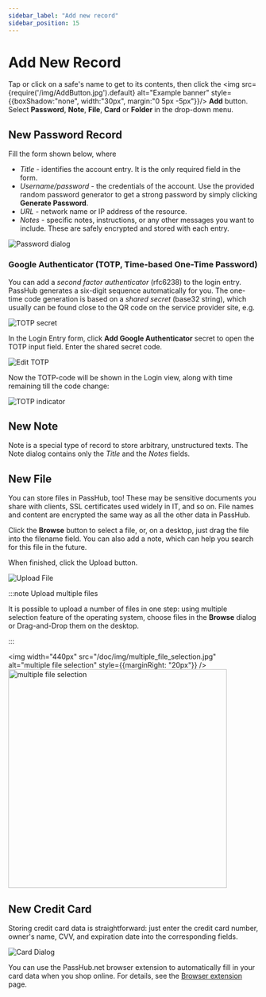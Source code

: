 ```yaml
---
sidebar_label: "Add new record"
sidebar_position: 15
---
```


# Add New Record

Tap or click on a safe's name to get to its contents, then click the <img src={require('/img/AddButton.jpg').default} alt="Example banner" style={{boxShadow:"none", width:"30px", margin:"0 5px -5px"}}/> **Add** button. Select **Password**, **Note**, **File**, **Card** or **Folder** in the drop-down menu.

## New Password Record

Fill the form shown below, where

- _Title_ - identifies the account entry. It is the only required field in the form.
- _Username/password_ - the credentials of the account. Use the provided random password generator to get a strong password by simply clicking **Generate Password**.
- _URL_ - network name or IP address of the resource.
- _Notes_ - specific notes, instructions, or any other messages you want to include. These are safely encrypted and stored with each entry.

![Password dialog](/img/passwordDialog.png)

### Google Authenticator (TOTP, Time-based One-Time Password)

You can add a _second factor authenticator_ (rfc6238) to the login entry. PassHub generates a six-digit sequence automatically for you. The one-time code generation is based on a _shared secret_ (base32 string), which usually can be found close to the QR code on the service provider site, e.g.

![TOTP secret](/img/totpSecret.png)

In the Login Entry form, click **Add Google Authenticator** secret to open the TOTP input field. Enter the shared secret code.

![Edit TOTP](/img/EditTotp.png)

Now the TOTP-code will be shown in the Login view, along with time remaining till the code change:

![TOTP indicator](/img/totp.png)

## New Note

Note is a special type of record to store arbitrary, unstructured texts. The Note dialog contains only the _Title_ and the _Notes_ fields.

## New File

You can store files in PassHub, too! These may be sensitive documents you share with clients, SSL certificates used widely in IT, and so on. File names and content are encrypted the same way as all the other data in PassHub.

Click the **Browse** button to select a file, or, on a desktop, just drag the file into the filename field. You can also add a note, which can help you search for this file in the future.

When finished, click the Upload button.

![Upload File](/img/UploadFile.png)

:::note Upload multiple files

It is possible to upload a number of files in one step: using multiple selection feature of the operating system, choose files in the **Browse** dialog or Drag-and-Drop them on the desktop.

:::

<img width="440px" src="/doc/img/multiple_file_selection.jpg" alt="multiple file selection" style={{marginRight: "20px"}} /> <img  width="440px" src="/doc/img/multiple_file_selection2.jpg" alt="multiple file selection"/>


## New Credit Card

Storing credit card data is straightforward: just enter the credit card number, owner's name, CVV, and expiration date into the corresponding fields.

![Card Dialog](/img/card-dialog.png)

You can use the PassHub.net browser extension to automatically fill in your card data when you shop online. For details, see the [Browser extension](https://passhub.net/doc/browser-extension) page.
